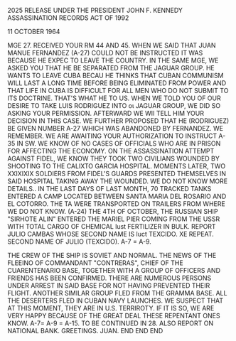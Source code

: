 2025 RELEASE UNDER THE PRESIDENT JOHN F. KENNEDY ASSASSINATION RECORDS ACT OF 1992

11 OCTOBER 1964

MGE 27. RECEIVED YOUR RM 44 AND 45. WHEN WE SAID THAT JUAN MANUE
FERNANDEZ (A-27) COULD NOT BE INSTRUCTED IT WAS BECAUSE HE EXPEC
TO LEAVE THE COUNTRY. IN THE SAME MGE, WE ASKED YOU THAT HE BE
SEPARATED FROM THE JAGUAR GROUP. HE WANTS TO LEAVE CUBA BECAU
HE THINKS THAT CUBAN COMMUNISM WILL LAST A LONG TIME BEFORE
BEING ELIMINATED FROM POWER AND THAT LIFE IN CUBA IS DIFFICULT
FOR ALL MEN WHO DO NOT SUBMIT TO ITS DOCTRINE. THAT'S WHAT HE TO
US. WHEN WE TOLD YOU OF OUR DESIRE TO TAKE LUIS RODRIGUEZ INTO οι
JAGUAR GROUP, WE DID SO ASKING YOUR PERMISSION. AFTERWARD WE WII
TELL HIM YOUR DECISION IN THIS CASE. WE FURTHER PROPOSED THAT
HE (RODRIGUEZ) BE GIVEN NUMBER A-27 WHICH WAS ABANDONED BY
FERNANDEZ. WE REMEMBER. WE ARE AWAITING YOUR AUTHORIZATION TO
INSTRUCT A-35 IN SW. WE KNOW OF NO CASES OF OFFICIALS WHO ARE IN
PRISON FOR AFFECTING THE ECONOMY. ON THE ASSASSINATION ATTEMPT
AGAINST FIDEL, WE KNOW THEY TOOK TWO CIVILIANS WOUNDED BY
SHOOTING TO THE CALIXTO GARCIA HOSPITAL. MOMENTS LATER, TWO
XXIXIXIX SOLDIERS FROM FIDEL'S GUARDS PRESENTED THEMSELVES IN SAID
HOSPITAL TAKING AWAY THE WOUNDED. WE DO NOT KNOW MORE DETAILS..
IN THE LAST DAYS OF LAST MONTH, 70 TRACKED TANKS ENTERED A CAMP
LOCATED BETWEEN SANTA MARIA DEL ROSARIO AND EL COTORRO. THE TA
WERE TRANSPORTED ON TRAILERS FROM WHERE WE DO NOT KNOW. (A-24)
THE 4TH OF OCTOBER, THE RUSSIAN SHIP "SIRHOTE ALIN" ENTERED THE
MARIEL PIER COMING FROM THE USSR WITH TOTAL CARGO OF CHEMICAL
lust
FERTILIZER IN BULK. REPORT JULIO CAMBAS WHOSE SECOND NAME IS
luct
TEXCIDO. XE REPEAT. SECOND NAME OF JULIO (TEXCIDO). A-7 = A-9.

THE CREW OF THE SHIP IS SOVIET AND NORMAL. THE NEWS OF THE FLEEΙΝΟ
OF COMMANDANT "CONTRERAS", CHIEF OF THE CUARENTENARIO BASE,
TOGETHER WITH A GROUP OF OFFICERS AND FRIENDS HAS BEEN CONFIRMED.
THERE ARE NUMEROUS PERSONS UNDER ARREST IN SAID BASE FOR NOT
HAVING PREVENTED THEIR FLIGHT. ANOTHER SIMILAR GROUP FLED
FROM THE GRAMMA BASE. ALL THE DESERTERS FLED IN CUBAN NAVY
LAUNCHES. WE SUSPECT THAT AT THIS MOMENT, THEY ARE IN U.S.
TERRIROTY. IF IT IS SO, WE ARE VERY HAPPY BECAUSE OF THE GREAT
DEAL THESE REPENTANT ONES KNOW. A-7= A-9 = A-15. TO BE
CONTINUED IN 28. ALSO REPORT ON NATIONAL BANK. GREETINGS. JUAN.
END END END
